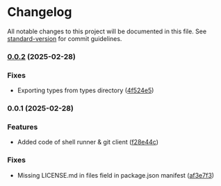 # Changelog

All notable changes to this project will be documented in this file. See [standard-version](https://github.com/conventional-changelog/standard-version) for commit guidelines.

### [0.0.2](https://github.com/modulify/git-toolkit/compare/v0.0.1...v0.0.2) (2025-02-28)


### Fixes

* Exporting types from types directory ([4f524e5](https://github.com/modulify/git-toolkit/commit/4f524e585f2798a3fe6615c64ae59c87c850c8c0))

### 0.0.1 (2025-02-28)


### Features

* Added code of shell runner & git client ([f28e44c](https://github.com/modulify/git-toolkit/commit/f28e44ca5986ce5f65fcd2b4b73184000b7694be))


### Fixes

* Missing LICENSE.md in files field in package.json manifest ([af3e7f3](https://github.com/modulify/git-toolkit/commit/af3e7f3f3f2156aff5e6aaed81e84650f49f95dd))
